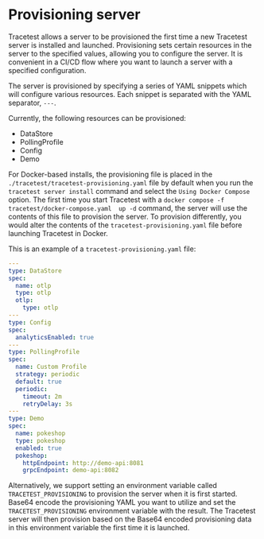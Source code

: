 # Provisioning server

Tracetest allows a server to be provisioned the first time a new Tracetest server is installed and launched. Provisioning sets certain resources in the server to the specified values, allowing you to configure the server. It is convenient in a CI/CD flow where you want to launch a server with a specified configuration. 

The server is provisioned by specifying a series of YAML snippets which will configure various resources. Each snippet is separated with the YAML separator, `---`.

Currently, the following resources can be provisioned: 
- DataStore
- PollingProfile
- Config
- Demo

For Docker-based installs, the provisioning file is placed in the `./tracetest/tracetest-provisioning.yaml` file by default when you run the `tracetest server install` command and select the `Using Docker Compose` option. The first time you start Tracetest with a `docker compose -f tracetest/docker-compose.yaml  up -d` command, the server will use the contents of this file to provision the server. To provision differently, you would alter the contents of the `tracetest-provisioning.yaml` file before launching Tracetest in Docker.

This is an example of a `tracetest-provisioning.yaml` file:

```yaml
---
type: DataStore
spec:
  name: otlp
  type: otlp
  otlp:
    type: otlp
---
type: Config
spec:
  analyticsEnabled: true
---
type: PollingProfile
spec:
  name: Custom Profile
  strategy: periodic
  default: true
  periodic:
    timeout: 2m
    retryDelay: 3s
---
type: Demo
spec:
  name: pokeshop
  type: pokeshop
  enabled: true
  pokeshop:
    httpEndpoint: http://demo-api:8081
    grpcEndpoint: demo-api:8082
```

Alternatively, we support setting an environment variable called `TRACETEST_PROVISIONING` to provision the server when it is first started. Base64 encode the provisioning YAML you want to utilize and set the `TRACETEST_PROVISIONING` environment variable with the result. The Tracetest server will then provision based on the Base64 encoded provisioning data in this environment variable the first time it is launched.

